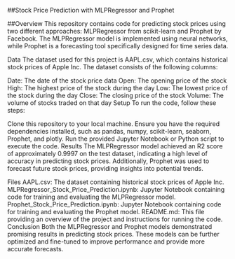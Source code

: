 ##Stock Price Prediction with MLPRegressor and Prophet

##Overview
This repository contains code for predicting stock prices using two different approaches: MLPRegressor from scikit-learn and Prophet by Facebook. The MLPRegressor model is implemented using neural networks, while Prophet is a forecasting tool specifically designed for time series data.

Data
The dataset used for this project is AAPL.csv, which contains historical stock prices of Apple Inc. The dataset consists of the following columns:

Date: The date of the stock price data
Open: The opening price of the stock
High: The highest price of the stock during the day
Low: The lowest price of the stock during the day
Close: The closing price of the stock
Volume: The volume of stocks traded on that day
Setup
To run the code, follow these steps:

Clone this repository to your local machine.
Ensure you have the required dependencies installed, such as pandas, numpy, scikit-learn, seaborn, Prophet, and plotly.
Run the provided Jupyter Notebook or Python script to execute the code.
Results
The MLPRegressor model achieved an R2 score of approximately 0.9997 on the test dataset, indicating a high level of accuracy in predicting stock prices. Additionally, Prophet was used to forecast future stock prices, providing insights into potential trends.

Files
AAPL.csv: The dataset containing historical stock prices of Apple Inc.
MLPRegressor_Stock_Price_Prediction.ipynb: Jupyter Notebook containing code for training and evaluating the MLPRegressor model.
Prophet_Stock_Price_Prediction.ipynb: Jupyter Notebook containing code for training and evaluating the Prophet model.
README.md: This file providing an overview of the project and instructions for running the code.
Conclusion
Both the MLPRegressor and Prophet models demonstrated promising results in predicting stock prices. These models can be further optimized and fine-tuned to improve performance and provide more accurate forecasts.
